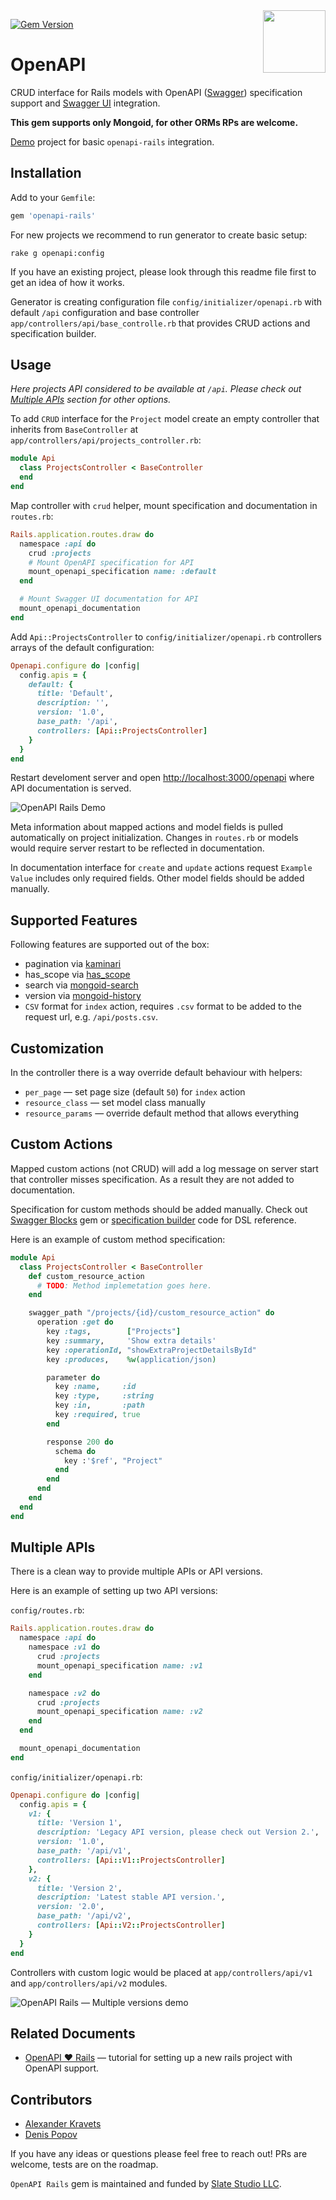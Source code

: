 <img src="http://www.kra.vc/_Media/swagger-logo.png" align="right" width="100px" />

[![Gem Version](https://badge.fury.io/rb/openapi-rails.svg)](https://badge.fury.io/rb/openapi-rails)

# OpenAPI

CRUD interface for Rails models with OpenAPI ([Swagger](http://swagger.io/))
specification support and [Swagger UI](http://swagger.io/swagger-ui/)
integration.

**This gem supports only Mongoid, for other ORMs RPs are welcome.**

[Demo](https://openapi-demo1.herokuapp.com/openapi#/Books) project for basic `openapi-rails` integration.

## Installation

Add to your `Gemfile`:

```ruby
gem 'openapi-rails'
```

For new projects we recommend to run generator to create basic setup:

```
rake g openapi:config
```

If you have an existing project, please look through this readme file first to
get an idea of how it works.

Generator is creating configuration file `config/initializer/openapi.rb` with
default `/api` configuration and base controller `app/controllers/api/base_controlle.rb` that provides CRUD actions and specification builder.


## Usage

*Here projects API considered to be available at `/api`. Please check out
[Multiple APIs](#multiple-apis) section for other options.*

To add `CRUD` interface for the `Project` model create an empty controller that
inherits from `BaseController` at `app/controllers/api/projects_controller.rb`:

```ruby
module Api
  class ProjectsController < BaseController
  end
end
```

Map controller with `crud` helper, mount specification and documentation in
`routes.rb`:

```ruby
Rails.application.routes.draw do
  namespace :api do
    crud :projects
    # Mount OpenAPI specification for API
    mount_openapi_specification name: :default
  end

  # Mount Swagger UI documentation for API
  mount_openapi_documentation
end
```

Add `Api::ProjectsController` to `config/initializer/openapi.rb` controllers
arrays of the default configuration:

```ruby
Openapi.configure do |config|
  config.apis = {
    default: {
      title: 'Default',
      description: '',
      version: '1.0',
      base_path: '/api',
      controllers: [Api::ProjectsController]
    }
  }
end
```

Restart develoment server and open [http://localhost:3000/openapi](http://localhost:3000/openapi) where API documentation is served.

![OpenAPI Rails Demo](https://d3vv6lp55qjaqc.cloudfront.net/items/262y2S3Q3N0u14160a20/openapi-rails-demo.png)

Meta information about mapped actions and model fields is pulled automatically
on project initialization. Changes in `routes.rb` or models would require server
restart to be reflected in documentation.

In documentation interface for `create` and `update` actions request `Example
Value` includes only required fields. Other model fields should be added
manually.


## Supported Features

Following features are supported out of the box:

  - pagination via [kaminari](https://github.com/amatsuda/kaminari)
  - has_scope via [has_scope](https://github.com/plataformatec/has_scope)
  - search via [mongoid-search](https://github.com/mauriciozaffari/mongoid_search)
  - version via [mongoid-history](https://github.com/aq1018/mongoid-history)
  - `CSV` format for `index` action, requires `.csv` format to be added to the
    request url, e.g. `/api/posts.csv`.


## Customization

In the controller there is a way override default behaviour with helpers:

  - `per_page` — set page size (default `50`) for `index` action
  - `resource_class` — set model class manually
  - `resource_params` — override default method that allows everything


## Custom Actions

Mapped custom actions (not CRUD) will add a log message on server start that
controller misses specification. As a result they are not added to
documentation.

Specification for custom methods should be added manually. Check out
[Swagger Blocks](https://github.com/fotinakis/swagger-blocks) gem or
[specification builder](https://github.com/slate-studio/openapi-rails/blob/master/lib/openapi/mongoid/spec_builder.rb) code for DSL reference.

Here is an example of custom method specification:

```ruby
module Api
  class ProjectsController < BaseController
    def custom_resource_action
      # TODO: Method implemetation goes here.
    end

    swagger_path "/projects/{id}/custom_resource_action" do
      operation :get do
        key :tags,        ["Projects"]
        key :summary,     'Show extra details'
        key :operationId, "showExtraProjectDetailsById"
        key :produces,    %w(application/json)

        parameter do
          key :name,     :id
          key :type,     :string
          key :in,       :path
          key :required, true
        end

        response 200 do
          schema do
            key :'$ref', "Project"
          end
        end
      end
    end
  end
end
```


## Multiple APIs

There is a clean way to provide multiple APIs or API versions.

Here is an example of setting up two API versions:

`config/routes.rb`:

```ruby
Rails.application.routes.draw do
  namespace :api do
    namespace :v1 do
      crud :projects
      mount_openapi_specification name: :v1
    end

    namespace :v2 do
      crud :projects
      mount_openapi_specification name: :v2
    end
  end

  mount_openapi_documentation
end
```

`config/initializer/openapi.rb`:

```ruby
Openapi.configure do |config|
  config.apis = {
    v1: {
      title: 'Version 1',
      description: 'Legacy API version, please check out Version 2.',
      version: '1.0',
      base_path: '/api/v1',
      controllers: [Api::V1::ProjectsController]
    },
    v2: {
      title: 'Version 2',
      description: 'Latest stable API version.',
      version: '2.0',
      base_path: '/api/v2',
      controllers: [Api::V2::ProjectsController]
    }
  }
end
```

Controllers with custom logic would be placed at `app/controllers/api/v1` and
`app/controllers/api/v2` modules.

![OpenAPI Rails — Multiple versions demo](https://d3vv6lp55qjaqc.cloudfront.net/items/3J200Q0m2m0V2m0Q3V2i/openapi-rails-multiple-versions.png)


## Related Documents

  - [OpenAPI ❤️ Rails](http://www.kra.vc/openapi-rails) — tutorial for setting
  up a new rails project with OpenAPI support.


## Contributors

 - [Alexander Kravets](http://www.kra.vc)
 - [Denis Popov](https://github.com/DenisPopov15)

If you have any ideas or questions please feel free to reach out! PRs are
welcome, tests are on the roadmap.


`OpenAPI Rails` gem is maintained and funded by [Slate Studio LLC](https://www.slatestudio.com).
